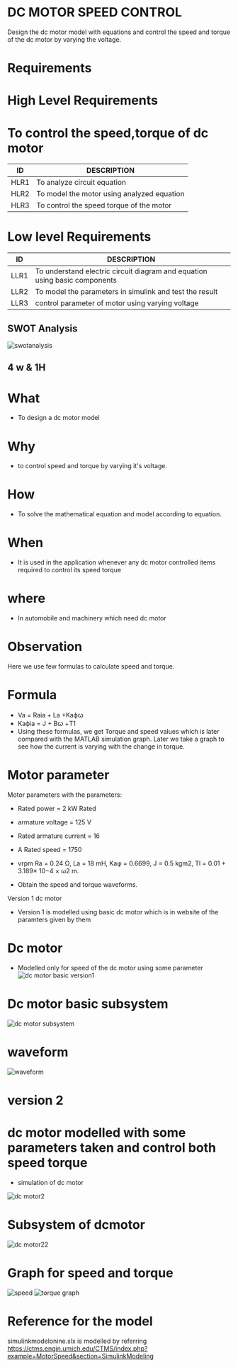 

# DC MOTOR SPEED CONTROL
Design the dc motor model with equations and control the speed and torque of the dc motor by varying the voltage.
# Requirements
# High Level Requirements
# To control the speed,torque  of dc motor
|ID|DESCRIPTION|
|---|---|
|HLR1|To analyze circuit equation|
|HLR2|To model the motor using analyzed equation|
|HLR3|To control the speed torque of the motor|

# Low level Requirements
|ID | DESCRIPTION|
|---|---|
|LLR1|To understand electric circuit diagram and equation  using basic components|
|LLR2| To model the parameters in simulink and test the result|
|LLR3| control parameter of motor using varying voltage|

## SWOT Analysis

![swotanalysis](https://user-images.githubusercontent.com/89115879/160097410-1357c70b-a3b8-4579-b692-ef1964fbe303.PNG)

## 4 w & 1H
# What
* To design a dc motor model 
# Why
* to control speed and torque by varying it's voltage.
# How
* To solve the mathematical equation and model according to equation.
# When
* It is used in the application whenever any dc motor controlled items required to control its speed torque
# where
* In automobile and machinery which need dc motor 

# Observation
Here we use few formulas to calculate speed and torque.
# Formula
* Va = Raia + La +Kaфꙍ
* Kaфia = J + Bꙍ +T1
* Using these formulas, we get Torque and speed values which is later compared with the MATLAB simulation graph.
Later we take a graph to see how the current is varying with the change in torque. 

# Motor parameter
Motor parameters with the parameters: 
* Rated power = 2 kW Rated
* armature voltage = 125 V 
* Rated armature current = 16 
* A Rated speed = 1750
* vrpm Ra = 0.24 Ω, La = 18 mH, Kaφ = 0.6699, J = 0.5 kgm2, Tl = 0.01 + 3.189× 10−4 × ω2 m. 

* Obtain the speed and torque waveforms.

Version 1 dc motor

* Version 1 is modelled using basic dc motor which is in website of the paramters given by them
# Dc motor 
* Modelled only for speed of the dc motor using some parameter
![dc motor basic version1](https://user-images.githubusercontent.com/89115879/160168952-3e6ccfa3-8923-4da0-9d21-db5642e508b1.PNG)
# Dc motor basic subsystem
![dc motor subsystem](https://user-images.githubusercontent.com/89115879/160169092-9d853192-7e63-4b0b-82e2-3a2f03836121.PNG)
# waveform
![waveform](https://user-images.githubusercontent.com/89115879/160169131-d4200eb9-6a46-455d-9a68-2a2a29dfc0c6.PNG)


# version 2
# dc motor modelled with some parameters taken and control both speed torque
* simulation of dc motor 

![dc motor2](https://user-images.githubusercontent.com/89115879/160173366-20ff7490-2855-42aa-8fae-245f04cbb9bb.PNG)

# Subsystem of dcmotor
![dc motor22](https://user-images.githubusercontent.com/89115879/160173430-002ff4bc-5122-4725-82e7-1a84829d0de2.PNG)

# Graph for speed and torque
![speed](https://user-images.githubusercontent.com/89115879/160173901-77618374-1fcc-4904-a790-751a0e4254c6.PNG)
![torque graph](https://user-images.githubusercontent.com/89115879/160173589-cd500d4f-674e-47c8-8d06-5f700eddcbfd.PNG)
# Reference for the model
 
simulinkmodelonine.slx is modelled by referring https://ctms.engin.umich.edu/CTMS/index.php?example=MotorSpeed&section=SimulinkModeling